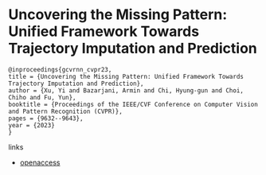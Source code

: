 # Uncovering the Missing Pattern: Unified Framework Towards Trajectory Imputation and Prediction

```
@inproceedings{gcvrnn_cvpr23,
title = {Uncovering the Missing Pattern: Unified Framework Towards Trajectory Imputation and Prediction},
author = {Xu, Yi and Bazarjani, Armin and Chi, Hyung-gun and Choi, Chiho and Fu, Yun},
booktitle = {Proceedings of the IEEE/CVF Conference on Computer Vision and Pattern Recognition (CVPR)},
pages = {9632--9643},
year = {2023}
}
```

links
- [openaccess](http://openaccess.thecvf.com//content/CVPR2023/html/Xu_Uncovering_the_Missing_Pattern_Unified_Framework_Towards_Trajectory_Imputation_and_CVPR_2023_paper.html)

